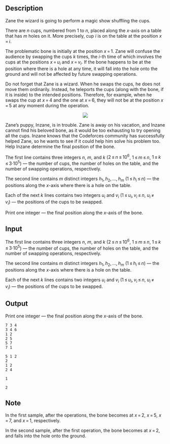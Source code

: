 ## Description

<div><p>Zane the wizard is going to perform a magic show shuffling the cups.</p><p>There are <span class="tex-span"><i>n</i></span> cups, numbered from <span class="tex-span">1</span> to <span class="tex-span"><i>n</i></span>, placed along the <span class="tex-span"><i>x</i></span>-axis on a table that has <span class="tex-span"><i>m</i></span> holes on it. More precisely, cup <span class="tex-span"><i>i</i></span> is on the table at the position <span class="tex-span"><i>x</i> = <i>i</i></span>.</p><p>The problematic bone is initially at the position <span class="tex-span"><i>x</i> = 1</span>. Zane will confuse the audience by swapping the cups <span class="tex-span"><i>k</i></span> times, the <span class="tex-span"><i>i</i></span>-th time of which involves the cups at the positions <span class="tex-span"><i>x</i> = <i>u</i><sub class="lower-index"><i>i</i></sub></span> and <span class="tex-span"><i>x</i> = <i>v</i><sub class="lower-index"><i>i</i></sub></span>. If the bone happens to be at the position where there is a hole at any time, it will fall into the hole onto the ground and will not be affected by future swapping operations.</p><p>Do not forget that Zane is a wizard. When he swaps the cups, he does not move them ordinarily. Instead, he teleports the cups (along with the bone, if it is inside) to the intended positions. Therefore, for example, when he swaps the cup at <span class="tex-span"><i>x</i> = 4</span> and the one at <span class="tex-span"><i>x</i> = 6</span>, they will not be at the position <span class="tex-span"><i>x</i> = 5</span> at any moment during the operation.</p><center> <img class="tex-graphics" src="file://PJbMXDXP.png" style="max-width: 100.0%;max-height: 100.0%;"> </center><p>Zane’s puppy, Inzane, is in trouble. Zane is away on his vacation, and Inzane cannot find his beloved bone, as it would be too exhausting to try opening all the cups. Inzane knows that the Codeforces community has successfully helped Zane, so he wants to see if it could help him solve his problem too. Help Inzane determine the final position of the bone.</p></div><div class="input-specification"><p>The first line contains three integers <span class="tex-span"><i>n</i></span>, <span class="tex-span"><i>m</i></span>, and <span class="tex-span"><i>k</i></span> (<span class="tex-span">2 ≤ <i>n</i> ≤ 10<sup class="upper-index">6</sup></span>, <span class="tex-span">1 ≤ <i>m</i> ≤ <i>n</i></span>, <span class="tex-span">1 ≤ <i>k</i> ≤ 3·10<sup class="upper-index">5</sup></span>)&nbsp;— the number of cups, the number of holes on the table, and the number of swapping operations, respectively.</p><p>The second line contains <span class="tex-span"><i>m</i></span> <span class="tex-font-style-bf">distinct</span> integers <span class="tex-span"><i>h</i><sub class="lower-index">1</sub>, <i>h</i><sub class="lower-index">2</sub>, ..., <i>h</i><sub class="lower-index"><i>m</i></sub></span> (<span class="tex-span">1 ≤ <i>h</i><sub class="lower-index"><i>i</i></sub> ≤ <i>n</i></span>)&nbsp;— the positions along the <span class="tex-span"><i>x</i></span>-axis where there is a hole on the table.</p><p>Each of the next <span class="tex-span"><i>k</i></span> lines contains two integers <span class="tex-span"><i>u</i><sub class="lower-index"><i>i</i></sub></span> and <span class="tex-span"><i>v</i><sub class="lower-index"><i>i</i></sub></span> (<span class="tex-span">1 ≤ <i>u</i><sub class="lower-index"><i>i</i></sub>, <i>v</i><sub class="lower-index"><i>i</i></sub> ≤ <i>n</i></span>, <span class="tex-span"><i>u</i><sub class="lower-index"><i>i</i></sub> ≠ <i>v</i><sub class="lower-index"><i>i</i></sub></span>)&nbsp;— the positions of the cups to be swapped.</p></div><div class="output-specification"><p>Print one integer&nbsp;— the final position along the <span class="tex-span"><i>x</i></span>-axis of the bone.</p></div>

## Input

<p>The first line contains three integers <span class="tex-span"><i>n</i></span>, <span class="tex-span"><i>m</i></span>, and <span class="tex-span"><i>k</i></span> (<span class="tex-span">2 ≤ <i>n</i> ≤ 10<sup class="upper-index">6</sup></span>, <span class="tex-span">1 ≤ <i>m</i> ≤ <i>n</i></span>, <span class="tex-span">1 ≤ <i>k</i> ≤ 3·10<sup class="upper-index">5</sup></span>)&nbsp;— the number of cups, the number of holes on the table, and the number of swapping operations, respectively.</p><p>The second line contains <span class="tex-span"><i>m</i></span> <span class="tex-font-style-bf">distinct</span> integers <span class="tex-span"><i>h</i><sub class="lower-index">1</sub>, <i>h</i><sub class="lower-index">2</sub>, ..., <i>h</i><sub class="lower-index"><i>m</i></sub></span> (<span class="tex-span">1 ≤ <i>h</i><sub class="lower-index"><i>i</i></sub> ≤ <i>n</i></span>)&nbsp;— the positions along the <span class="tex-span"><i>x</i></span>-axis where there is a hole on the table.</p><p>Each of the next <span class="tex-span"><i>k</i></span> lines contains two integers <span class="tex-span"><i>u</i><sub class="lower-index"><i>i</i></sub></span> and <span class="tex-span"><i>v</i><sub class="lower-index"><i>i</i></sub></span> (<span class="tex-span">1 ≤ <i>u</i><sub class="lower-index"><i>i</i></sub>, <i>v</i><sub class="lower-index"><i>i</i></sub> ≤ <i>n</i></span>, <span class="tex-span"><i>u</i><sub class="lower-index"><i>i</i></sub> ≠ <i>v</i><sub class="lower-index"><i>i</i></sub></span>)&nbsp;— the positions of the cups to be swapped.</p>

## Output

<p>Print one integer&nbsp;— the final position along the <span class="tex-span"><i>x</i></span>-axis of the bone.</p>





```input1
7 3 4
3 4 6
1 2
2 5
5 7
7 1

```




```input2
5 1 2
2
1 2
2 4

```




```output1
1
```




```output2
2
```



## Note

<p>In the first sample, after the operations, the bone becomes at <span class="tex-span"><i>x</i> = 2</span>, <span class="tex-span"><i>x</i> = 5</span>, <span class="tex-span"><i>x</i> = 7</span>, and <span class="tex-span"><i>x</i> = 1</span>, respectively.</p><p>In the second sample, after the first operation, the bone becomes at <span class="tex-span"><i>x</i> = 2</span>, and falls into the hole onto the ground.</p>
